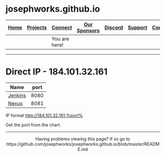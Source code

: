 # josephworks.github.io
| [Home](README.md) | [Projects](PROJECTS.md) | [Connect](CONNECT.md) | [Our Sponsors](SPONSORS.md) | [Discord](DISCORD.md) | [Support](SUPPORT.md) | [Contribute](CONTRIBUTE.md) | [Our GitHub](http://github.com/josephworks) |
|-------------------|-------------------------|-----------------------|-----------------------------|-----------------------|-----------------------|-----------------------------|--------------------------------------|
||| You are here!     |                         |                       |                             |                       |                       |                             |                                      |
------
# Direct IP - 184.101.32.161

| Name  | port |
|---------|------|
| [Jenkins](http://184.101.32.161:8080) | 8080 |
| [Nexus](http://184.101.32.161:8081)   | 8081 |

IP format http://184.101.32.161:%port%

Get the port from the chart.

------
<p align="center">Having problems viewing this page? If so go to https://github.com/josephworks/josephworks.github.io/blob/master/README.md </p>
